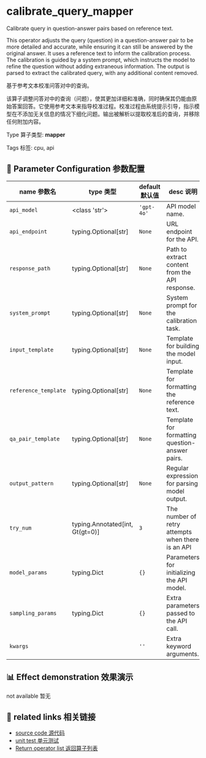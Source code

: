 # calibrate_query_mapper

Calibrate query in question-answer pairs based on reference text.

This operator adjusts the query (question) in a question-answer pair to be more detailed and accurate, while ensuring it can still be answered by the original answer. It uses a reference text to inform the calibration process. The calibration is guided by a system prompt, which instructs the model to refine the question without adding extraneous information. The output is parsed to extract the calibrated query, with any additional content removed.

基于参考文本校准问答对中的查询。

该算子调整问答对中的查询（问题），使其更加详细和准确，同时确保其仍能由原始答案回答。它使用参考文本来指导校准过程。校准过程由系统提示引导，指示模型在不添加无关信息的情况下细化问题。输出被解析以提取校准后的查询，并移除任何附加内容。

Type 算子类型: **mapper**

Tags 标签: cpu, api

## 🔧 Parameter Configuration 参数配置
| name 参数名 | type 类型 | default 默认值 | desc 说明 |
|--------|------|--------|------|
| `api_model` | <class 'str'> | `'gpt-4o'` | API model name. |
| `api_endpoint` | typing.Optional[str] | `None` | URL endpoint for the API. |
| `response_path` | typing.Optional[str] | `None` | Path to extract content from the API response. |
| `system_prompt` | typing.Optional[str] | `None` | System prompt for the calibration task. |
| `input_template` | typing.Optional[str] | `None` | Template for building the model input. |
| `reference_template` | typing.Optional[str] | `None` | Template for formatting the reference text. |
| `qa_pair_template` | typing.Optional[str] | `None` | Template for formatting question-answer pairs. |
| `output_pattern` | typing.Optional[str] | `None` | Regular expression for parsing model output. |
| `try_num` | typing.Annotated[int, Gt(gt=0)] | `3` | The number of retry attempts when there is an API |
| `model_params` | typing.Dict | `{}` | Parameters for initializing the API model. |
| `sampling_params` | typing.Dict | `{}` | Extra parameters passed to the API call. |
| `kwargs` |  | `''` | Extra keyword arguments. |

## 📊 Effect demonstration 效果演示
not available 暂无

## 🔗 related links 相关链接
- [source code 源代码](../../../data_juicer/ops/mapper/calibrate_query_mapper.py)
- [unit test 单元测试](../../../tests/ops/mapper/test_calibrate_query_mapper.py)
- [Return operator list 返回算子列表](../../Operators.md)